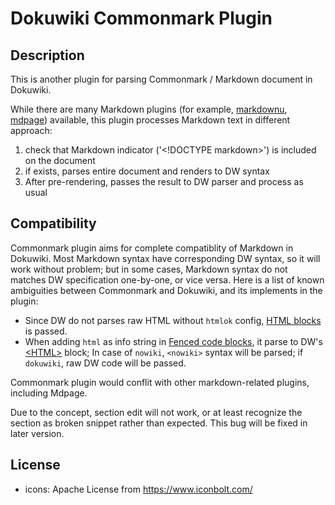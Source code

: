 Dokuwiki Commonmark Plugin
===========================

## Description
This is another plugin for parsing Commonmark / Markdown document in Dokuwiki.

While there are many Markdown plugins (for example, [markdownu](https://www.dokuwiki.org/plugin:markdowku), [mdpage](https://www.dokuwiki.org/plugin:mdpage)) available, this plugin processes Markdown text in different approach:

1. check that Markdown indicator ('\<!DOCTYPE markdown\>') is included on the document
2. if exists, parses entire document and renders to DW syntax
3. After pre-rendering, passes the result to DW parser and process as usual

## Compatibility
Commonmark plugin aims for complete compatiblity of Markdown in Dokuwiki. Most Markdown syntax have corresponding DW syntax, so it will work without problem; but in some cases, Markdown syntax do not matches DW specification one-by-one, or vice versa. Here is a list of known ambiguities between Commonmark and Dokuwiki, and its implements in the plugin:

- Since DW do not parses raw HTML without `htmlok` config, [HTML blocks](https://spec.commonmark.org/0.30/#html-blocks) is passed.
- When adding `html` as info string in [Fenced code blocks](https://spec.commonmark.org/0.30/#fenced-code-blocks), it parse to DW's [\<HTML\>](https://www.dokuwiki.org/wiki:syntax#embedding_html_and_php) block; In case of `nowiki`, `<nowiki>` syntax will be parsed; if `dokuwiki`, raw DW code will be passed.

Commonmark plugin would conflit with other markdown-related plugins, including Mdpage.

Due to the concept, section edit will not work, or at least recognize the section as broken snippet rather than expected. This bug will be fixed in later version.

## License

- icons: Apache License from https://www.iconbolt.com/
